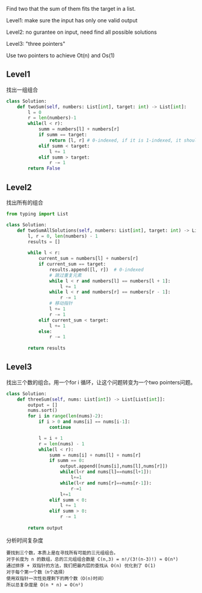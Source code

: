 Find two that the sum of them fits the target in a list.

Level1: make sure the input has only one valid output

Level2: no gurantee on input, need find all possible solutions

Level3: "three pointers"

Use two pointers to achieve Ot(n) and Os(1)

## Level1

找出一组组合

```py
class Solution:
    def twoSum(self, numbers: List[int], target: int) -> List[int]:
        l = 0
        r = len(numbers)-1
        while(l < r):
            summ = numbers[l] + numbers[r]
            if summ == target:
                return [l, r] # 0-indexed, if it is 1-indexed, it should return [l+1, r+1]
            elif summ < target:
                l += 1
            elif summ > target:
                r -= 1
        return False
```

## Level2

找出所有的组合

```py
from typing import List

class Solution:
    def twoSumAllSolutions(self, numbers: List[int], target: int) -> List[List[int]]:
        l, r = 0, len(numbers) - 1
        results = []
        
        while l < r:
            current_sum = numbers[l] + numbers[r]
            if current_sum == target:
                results.append([l, r])  # 0-indexed
                # 跳过重复元素
                while l < r and numbers[l] == numbers[l + 1]:
                    l += 1
                while l < r and numbers[r] == numbers[r - 1]:
                    r -= 1
                # 移动指针
                l += 1
                r -= 1
            elif current_sum < target:
                l += 1
            else:
                r -= 1
        
        return results
```

## Level3

找出三个数的组合。用一个for i 循环，让这个问题转变为一个two pointers问题。

```py
class Solution:
    def threeSum(self, nums: List[int]) -> List[List[int]]:
        output = []
        nums.sort()
        for i in range(len(nums)-2):
            if i > 0 and nums[i] == nums[i-1]:
                continue

            l = i + 1
            r = len(nums) - 1
            while(l < r):
                summ = nums[i] + nums[l] + nums[r]
                if summ == 0:
                    output.append([nums[i],nums[l],nums[r]])
                    while(l<r and nums[l]==nums[l+1]):
                        l+=1
                    while(l<r and nums[r]==nums[r-1]):
                        r-=1
                    l+=1
                elif summ < 0:
                    l += 1
                elif summ > 0:
                    r -= 1
                
        return output
```

分析时间复杂度
```
要找到三个数，本质上是在寻找所有可能的三元组组合。
对于长度为 n 的数组，总的三元组组合数是 C(n,3) = n!/(3!(n-3)!) ≈ O(n³)
通过排序 + 双指针的方法，我们把最内层的查找从 O(n) 优化到了 O(1)
对于每个第一个数（n个选择）
使用双指针一次性处理剩下的两个数（O(n)时间）
所以总复杂度是 O(n * n) = O(n²)
```

